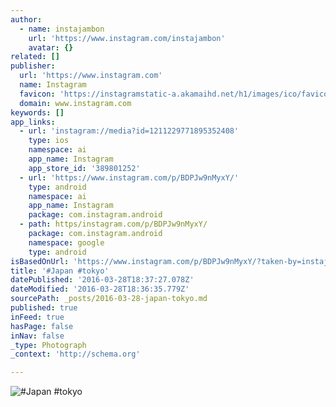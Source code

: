 ```yaml
---
author:
  - name: instajambon
    url: 'https://www.instagram.com/instajambon'
    avatar: {}
related: []
publisher:
  url: 'https://www.instagram.com'
  name: Instagram
  favicon: 'https://instagramstatic-a.akamaihd.net/h1/images/ico/favicon.ico/7cdab0872b15.ico'
  domain: www.instagram.com
keywords: []
app_links:
  - url: 'instagram://media?id=1211229771895352408'
    type: ios
    namespace: ai
    app_name: Instagram
    app_store_id: '389801252'
  - url: 'https://www.instagram.com/p/BDPJw9nMyxY/'
    type: android
    namespace: ai
    app_name: Instagram
    package: com.instagram.android
  - path: https/instagram.com/p/BDPJw9nMyxY/
    package: com.instagram.android
    namespace: google
    type: android
isBasedOnUrl: 'https://www.instagram.com/p/BDPJw9nMyxY/?taken-by=instajambon'
title: '#Japan #tokyo'
datePublished: '2016-03-28T18:37:27.078Z'
dateModified: '2016-03-28T18:36:35.779Z'
sourcePath: _posts/2016-03-28-japan-tokyo.md
published: true
inFeed: true
hasPage: false
inNav: false
_type: Photograph
_context: 'http://schema.org'

---
```

![#Japan #tokyo](https://scontent.cdninstagram.com/t51.2885-15/s640x640/sh0.08/e35/10953325_1575214569463822_1830455561_n.jpg?ig_cache_key=MTIxMTIyOTc3MTg5NTM1MjQwOA%3D%3D.2)